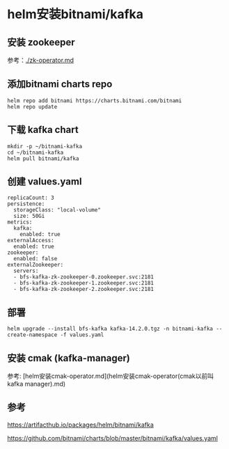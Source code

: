 # helm安装bitnami/kafka

## 安装 zookeeper

参考：[./zk-operator.md](./zk-operator.md)

## 添加bitnami charts repo

```
helm repo add bitnami https://charts.bitnami.com/bitnami
helm repo update
```

## 下载 kafka chart

```
mkdir -p ~/bitnami-kafka
cd ~/bitnami-kafka
helm pull bitnami/kafka
```

## 创建 values.yaml

```
replicaCount: 3
persistence:
  storageClass: "local-volume"
  size: 50Gi
metrics:
  kafka:
    enabled: true
externalAccess:
  enabled: true
zookeeper:
  enabled: false
externalZookeeper:
  servers:
  - bfs-kafka-zk-zookeeper-0.zookeeper.svc:2181
  - bfs-kafka-zk-zookeeper-1.zookeeper.svc:2181
  - bfs-kafka-zk-zookeeper-2.zookeeper.svc:2181
```

## 部署

```
helm upgrade --install bfs-kafka kafka-14.2.0.tgz -n bitnami-kafka --create-namespace -f values.yaml 
```

## 安装  cmak (kafka-manager)

参考: [helm安装cmak-operator.md](helm安装cmak-operator(cmak以前叫kafka manager).md)

## 参考

https://artifacthub.io/packages/helm/bitnami/kafka

https://github.com/bitnami/charts/blob/master/bitnami/kafka/values.yaml
